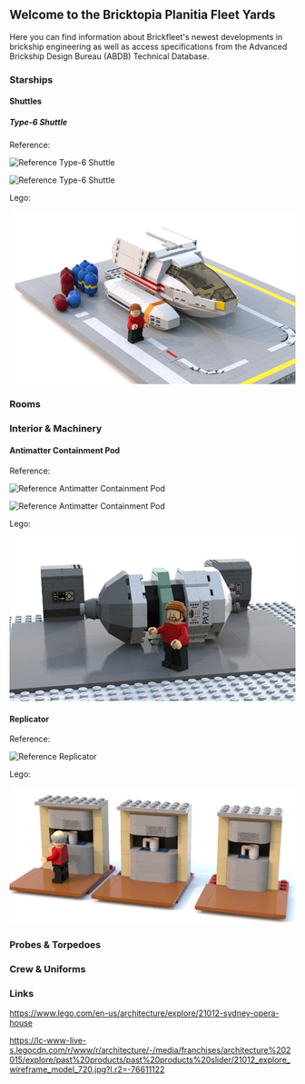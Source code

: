 ## Welcome to the Bricktopia Planitia Fleet Yards

Here you can find information about Brickfleet's newest developments in brickship engineering as well as access specifications from the Advanced Brickship Design Bureau (ABDB) Technical Database.

### Starships

#### Shuttles ####

##### Type-6 Shuttle #####

Reference:

![Reference Type-6 Shuttle](http://pre02.deviantart.net/cd49/th/pre/f/2015/040/1/3/type_6_shuttlecraft_ortho__new__by_unusualsuspex-d8h7rwi.jpg)

![Reference Type-6 Shuttle](http://employees.csbsju.edu/rsorensen/modelcitizen/trekships/shuttlecraft/type6_foreq.jpg)

Lego:

![Image of Type-6 Shuttle](https://raw.githubusercontent.com/m2mmbp/bricktopia-planitia/master/Models/Type-6%20Shuttle.jpg)

### Rooms ###

### Interior & Machinery ###

#### Antimatter Containment Pod ####

Reference:

![Reference Antimatter Containment Pod](http://img05.deviantart.net/07c6/i/2014/139/9/e/antimatter_containment_pod_tech_readout_by_unusualsuspex-d7iuhmh.jpg)

![Reference Antimatter Containment Pod](https://s-media-cache-ak0.pinimg.com/564x/b1/48/43/b148436ebcff747ffefdd2d417c99890.jpg)

Lego:

![Image of Antimatter Containment Pod](https://raw.githubusercontent.com/m2mmbp/bricktopia-planitia/master/Models/TNG_Antimatter_Containment_Pod.jpg)

#### Replicator ####

Reference:

![Reference Replicator](https://mythcreants.com/wp-content/uploads/2015/06/food-replicator.jpg)

Lego:

![Image of Replicator](https://raw.githubusercontent.com/m2mmbp/bricktopia-planitia/master/Models/TNG_Replicator.jpg)



### Probes & Torpedoes ###

### Crew & Uniforms ###

### Links ###

https://www.lego.com/en-us/architecture/explore/21012-sydney-opera-house

https://lc-www-live-s.legocdn.com/r/www/r/architecture/-/media/franchises/architecture%202015/explore/past%20products/past%20products%20slider/21012_explore_wireframe_model_720.jpg?l.r2=-76611122
